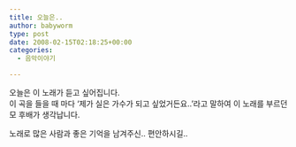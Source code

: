 ```yaml
---
title: 오늘은..
author: babyworm
type: post
date: 2008-02-15T02:18:25+00:00
categories:
  - 음악이야기

---
```

오늘은 이 노래가 듣고 싶어집니다.  
이 곡을 들을 때 마다 &#8216;제가 실은 가수가 되고 싶었거든요..&#8217;라고 말하여 이 노래를 부르던 모 후배가 생각납니다.

노래로 많은 사람과 좋은 기억을 남겨주신.. 편안하시길..